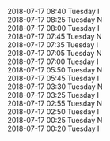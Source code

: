 2018-07-17 08:40 Tuesday  I  
2018-07-17 08:25 Tuesday  N  
2018-07-17 08:00 Tuesday  I  
2018-07-17 07:45 Tuesday  N  
2018-07-17 07:35 Tuesday  I  
2018-07-17 07:05 Tuesday  N  
2018-07-17 07:00 Tuesday  I  
2018-07-17 05:50 Tuesday  N  
2018-07-17 05:45 Tuesday  I  
2018-07-17 03:30 Tuesday  N  
2018-07-17 03:25 Tuesday  I  
2018-07-17 02:55 Tuesday  N  
2018-07-17 02:50 Tuesday  I  
2018-07-17 00:25 Tuesday  N  
2018-07-17 00:20 Tuesday  I  
